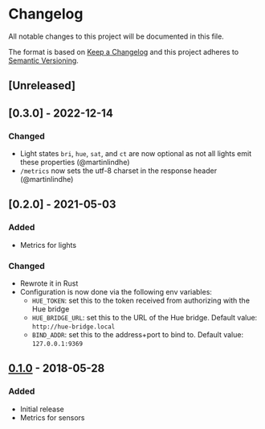 # Changelog
All notable changes to this project will be documented in this file.

The format is based on [Keep a Changelog](http://keepachangelog.com/en/1.0.0/)
and this project adheres to [Semantic Versioning](http://semver.org/spec/v2.0.0.html).

## [Unreleased]

## [0.3.0] - 2022-12-14

### Changed
- Light states `bri`, `hue`, `sat`, and `ct` are now optional as not all lights emit these properties (@martinlindhe)
- `/metrics` now sets the utf-8 charset in the response header (@martinlindhe)

## [0.2.0] - 2021-05-03

### Added
- Metrics for lights

### Changed
- Rewrote it in Rust
- Configuration is now done via the following env variables:
  - `HUE_TOKEN`: set this to the token received from authorizing with the Hue bridge
  - `HUE_BRIDGE_URL`: set this to the URL of the Hue bridge.  Default value: `http://hue-bridge.local`
  - `BIND_ADDR`: set this to the address+port to bind to.  Default value: `127.0.0.1:9369`

## [0.1.0] - 2018-05-28

### Added
- Initial release
- Metrics for sensors

[0.1.0]: https://github.com/nilsding/hue_exporter/releases/tag/v0.1.0
